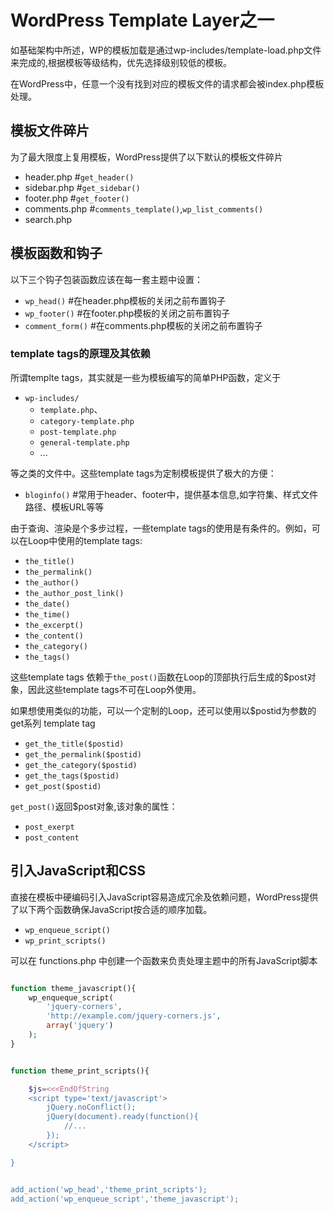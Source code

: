 # WordPress Template Layer之一

如基础架构中所述，WP的模板加载是通过wp-includes/template-load.php文件来完成的,根据模板等级结构，优先选择级别较低的模板。

在WordPress中，任意一个没有找到对应的模板文件的请求都会被index.php模板处理。

## 模板文件碎片

为了最大限度上复用模板，WordPress提供了以下默认的模板文件碎片

* header.php    #`get_header()`
* sidebar.php   #`get_sidebar()`
* footer.php    #`get_footer()`
* comments.php   #`comments_template()`,`wp_list_comments()`
* search.php


## 模板函数和钩子


以下三个钩子包装函数应该在每一套主题中设置：

* `wp_head()`         #在header.php模板的</head>关闭之前布置钩子
* `wp_footer()`       #在footer.php模板的</body>关闭之前布置钩子
* `comment_form()`    #在comments.php模板的</form>关闭之前布置钩子


### template tags的原理及其依赖

所谓templte tags，其实就是一些为模板编写的简单PHP函数，定义于

* `wp-includes/`
    * `template.php`、
    * `category-template.php`
    * `post-template.php`
    * `general-template.php`
    * ...

等之类的文件中。这些template tags为定制模板提供了极大的方便：

* `bloginfo()`    #常用于header、footer中，提供基本信息,如字符集、样式文件路径、模板URL等等

由于查询、渲染是个多步过程，一些template tags的使用是有条件的。例如，可以在Loop中使用的template tags:

* `the_title()`
* `the_permalink()`
* `the_author()`
* `the_author_post_link()`
* `the_date()`
* `the_time()`
* `the_excerpt()`
* `the_content()`
* `the_category()`
* `the_tags()`

这些template tags 依赖于`the_post()`函数在Loop的顶部执行后生成的$post对象，因此这些template tags不可在Loop外使用。

如果想使用类似的功能，可以一个定制的Loop，还可以使用以$postid为参数的get系列 template tag

* `get_the_title($postid)`
* `get_the_permalink($postid)`
* `get_the_category($postid)`
* `get_the_tags($postid)`
* `get_post($postid)`

`get_post()`返回$post对象,该对象的属性：
 
* `post_exerpt`
* `post_content`


## 引入JavaScript和CSS

直接在模板中硬编码引入JavaScript容易造成冗余及依赖问题，WordPress提供了以下两个函数确保JavaScript按合适的顺序加载。

* `wp_enqueue_script()`
* `wp_print_scripts()`


可以在 functions.php 中创建一个函数来负责处理主题中的所有JavaScript脚本

```PHP

function theme_javascript(){
    wp_enqueque_script(
        'jquery-corners',
        'http://example.com/jquery-corners.js',
        array('jquery')
    );
}


function theme_print_scripts(){

    $js=<<<EndOfString
    <script type='text/javascript'>
        jQuery.noConflict();
        jQuery(document).ready(function(){
            //...
        });
    </script>

}


add_action('wp_head','theme_print_scripts');
add_action('wp_enqueue_script','theme_javascript');

```







